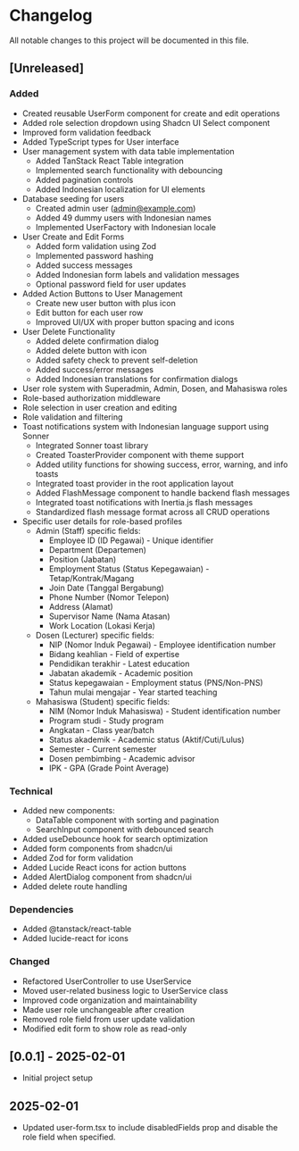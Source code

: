 # Changelog

All notable changes to this project will be documented in this file.

## [Unreleased]

### Added

- Created reusable UserForm component for create and edit operations
- Added role selection dropdown using Shadcn UI Select component
- Improved form validation feedback
- Added TypeScript types for User interface
- User management system with data table implementation
    - Added TanStack React Table integration
    - Implemented search functionality with debouncing
    - Added pagination controls
    - Added Indonesian localization for UI elements
- Database seeding for users
    - Created admin user (admin@example.com)
    - Added 49 dummy users with Indonesian names
    - Implemented UserFactory with Indonesian locale
- User Create and Edit Forms
    - Added form validation using Zod
    - Implemented password hashing
    - Added success messages
    - Added Indonesian form labels and validation messages
    - Optional password field for user updates
- Added Action Buttons to User Management
    - Create new user button with plus icon
    - Edit button for each user row
    - Improved UI/UX with proper button spacing and icons
- User Delete Functionality
    - Added delete confirmation dialog
    - Added delete button with icon
    - Added safety check to prevent self-deletion
    - Added success/error messages
    - Added Indonesian translations for confirmation dialogs
- User role system with Superadmin, Admin, Dosen, and Mahasiswa roles
- Role-based authorization middleware
- Role selection in user creation and editing
- Role validation and filtering
- Toast notifications system with Indonesian language support using Sonner
    - Integrated Sonner toast library
    - Created ToasterProvider component with theme support
    - Added utility functions for showing success, error, warning, and info toasts
    - Integrated toast provider in the root application layout
    - Added FlashMessage component to handle backend flash messages
    - Integrated toast notifications with Inertia.js flash messages
    - Standardized flash message format across all CRUD operations
- Specific user details for role-based profiles
    - Admin (Staff) specific fields:
        - Employee ID (ID Pegawai) - Unique identifier
        - Department (Departemen)
        - Position (Jabatan)
        - Employment Status (Status Kepegawaian) - Tetap/Kontrak/Magang
        - Join Date (Tanggal Bergabung)
        - Phone Number (Nomor Telepon)
        - Address (Alamat)
        - Supervisor Name (Nama Atasan)
        - Work Location (Lokasi Kerja)
    - Dosen (Lecturer) specific fields:
        - NIP (Nomor Induk Pegawai) - Employee identification number
        - Bidang keahlian - Field of expertise
        - Pendidikan terakhir - Latest education
        - Jabatan akademik - Academic position
        - Status kepegawaian - Employment status (PNS/Non-PNS)
        - Tahun mulai mengajar - Year started teaching
    - Mahasiswa (Student) specific fields:
        - NIM (Nomor Induk Mahasiswa) - Student identification number
        - Program studi - Study program
        - Angkatan - Class year/batch
        - Status akademik - Academic status (Aktif/Cuti/Lulus)
        - Semester - Current semester
        - Dosen pembimbing - Academic advisor
        - IPK - GPA (Grade Point Average)

### Technical

- Added new components:
    - DataTable component with sorting and pagination
    - SearchInput component with debounced search
- Added useDebounce hook for search optimization
- Added form components from shadcn/ui
- Added Zod for form validation
- Added Lucide React icons for action buttons
- Added AlertDialog component from shadcn/ui
- Added delete route handling

### Dependencies

- Added @tanstack/react-table
- Added lucide-react for icons

### Changed

- Refactored UserController to use UserService
- Moved user-related business logic to UserService class
- Improved code organization and maintainability
- Made user role unchangeable after creation
- Removed role field from user update validation
- Modified edit form to show role as read-only

## [0.0.1] - 2025-02-01

- Initial project setup

## 2025-02-01

- Updated user-form.tsx to include disabledFields prop and disable the role field when specified.
